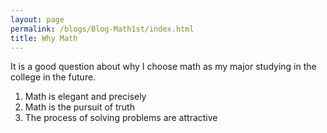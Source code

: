 ```yaml
---
layout: page
permalink: /blogs/Blog-Math1st/index.html
title: Why Math
---
```


It is a good question about why I choose math as my major studying in the college in the future.

1. Math is elegant and precisely
2. Math is the pursuit of truth 
3. The process of solving problems are attractive

